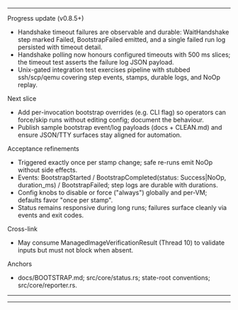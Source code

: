 
---
Progress update (v0.8.5+)
- Handshake timeout failures are observable and durable: WaitHandshake step marked Failed, BootstrapFailed emitted, and a single failed run log persisted with timeout detail.
- Handshake polling now honours configured timeouts with 500 ms slices; the timeout test asserts the failure log JSON payload.
- Unix-gated integration test exercises pipeline with stubbed ssh/scp/qemu covering step events, stamps, durable logs, and NoOp replay.

Next slice
- Add per-invocation bootstrap overrides (e.g. CLI flag) so operators can force/skip runs without editing config; document the behaviour.
- Publish sample bootstrap event/log payloads (docs + CLEAN.md) and ensure JSON/TTY surfaces stay aligned for automation.

Acceptance refinements
- Triggered exactly once per stamp change; safe re-runs emit NoOp without side effects.
- Events: BootstrapStarted / BootstrapCompleted(status: Success|NoOp, duration_ms) / BootstrapFailed; step logs are durable with durations.
- Config knobs to disable or force ("always") globally and per-VM; defaults favor "once per stamp".
- Status remains responsive during long runs; failures surface cleanly via events and exit codes.

Cross-link
- May consume ManagedImageVerificationResult (Thread 10) to validate inputs but must not block when absent.

Anchors
- docs/BOOTSTRAP.md; src/core/status.rs; state-root conventions; src/core/reporter.rs.
---


---
